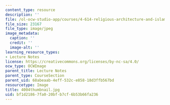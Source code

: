 ```yaml
---
content_type: resource
description: ''
file: /ol-ocw-studio-app/courses/4-614-religious-architecture-and-islamic-cultures-fall-2002/bf1d21867fa020bfb7cf6b53b66fa236_4004thumbnail.jpg
file_size: 23167
file_type: image/jpeg
image_metadata:
  caption: ''
  credit: ''
  image-alt: ''
learning_resource_types:
- Lecture Notes
license: https://creativecommons.org/licenses/by-nc-sa/4.0/
ocw_type: OCWImage
parent_title: Lecture Notes
parent_type: CourseSection
parent_uid: 68abeaab-4eff-532c-e858-18d3ffb567bd
resourcetype: Image
title: 4004thumbnail.jpg
uid: bf1d2186-7fa0-20bf-b7cf-6b53b66fa236
---
```

